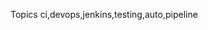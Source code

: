 <!--START_SECTION:topics-->
Topics
ci,devops,jenkins,testing,auto,pipeline
<!--END_SECTION:activity-->
